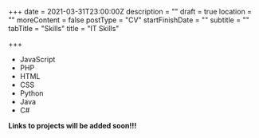 +++
date = 2021-03-31T23:00:00Z
description = ""
draft = true
location = ""
moreContent = false
postType = "CV"
startFinishDate = ""
subtitle = ""
tabTitle = "Skills"
title = "IT Skills"

+++
- JavaScript
- PHP
- HTML
- CSS
- Python
- Java
- C#

**Links to projects will be added soon!!!**